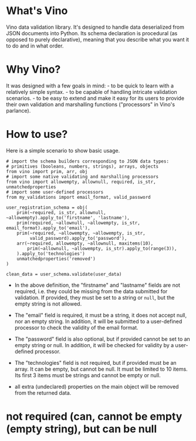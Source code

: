 # What's Vino
Vino data validation library. It's designed to handle data deserialized from JSON documents into Python. Its schema declaration is procedural (as opposed to purely declarative), meaning that you describe what you want it to do and in what order.

# Why Vino?
It was designed with a few goals in mind: 
    - to be quick to learn with a relatively simple syntax.
    - to be capable of handling intricate validation scenarios.
    - to be easy to extend and make it easy for its users to provide their own validation and marshalling functions ("processors" in Vino's parlance). 

# How to use?
Here is a simple scenario to show basic usage.

    # import the schema builders corresponding to JSON data types:
    # primitives (booleans, numbers, strings), arrays, objects
    from vino import prim, arr, obj
    # import some native validating and marshalling processors
    from vino import allowempty, allownull, required, is_str, unmatchedproperties 
    # import some user-defined processors
    from my_validations import email_format, valid_password

    user_registration_schema = obj(
        prim(~required, is_str, allownull, ~allowempty).apply_to('firstname', 'lastname'),
        prim(required, ~allownull, ~allowempty, is_str, email_format).apply_to('email'),
        prim(~required, ~allowempty, ~allowempty, is_str,
             valid_password).apply_to('password'),
        arr(~required, allowempty, ~allownull, maxitems(10),
            prim(~allownull, ~allowempty, is_str).apply_to(range(3)),
        ).apply_to('technologies')
        unmatchedproperties('removed')
    )

    clean_data = user_schema.validate(user_data)

- In the above definition, the "firstname" and "lastname" fields are not required, i.e. they could be missing from the data submitted for validation. If provided, they must be set to a string or `null`, but the empty string is not allowed.

- The "email" field is required, it must be a string, it does not accept null, nor an empty string. In addition, it will be submitted to a user-defined processor to check the validity of the email format.

- The "password" field is also optional, but if provided cannot be set to an empty string or null. In addition, it will be checked for validity by a user-defined processor.

- The "technologies" field is not required, but if provided must be an array. It can be empty, but cannot be null. It must be limited to 10 items. Its first 3 items must be strings and cannot be empty or null.

- all extra (undeclared) properties on the main object will be removed from the returned data.


# not required (can, cannot be empty (empty string), but can be null

    
